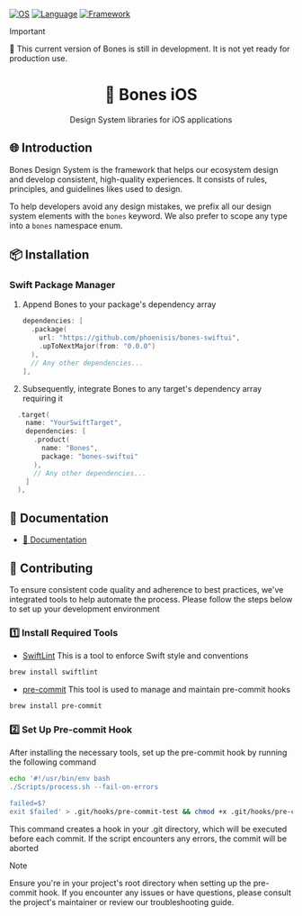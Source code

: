 [![OS](https://img.shields.io/badge/iOS_>17-000000?style=fla&logo=ios&logoColor=white)](https://apple.com/) [![Language](https://img.shields.io/badge/Swift_5.9-FA7343?style=fla&logo=swift&logoColor=white)](https://swift.org/download/) [![Framework](https://img.shields.io/badge/SwiftUI_-4497ed?style=fla&logo=swift&logoColor=white)](https://developer.apple.com/documentation/swiftui/)

> [!IMPORTANT]
> 🚨 This current version of Bones is still in development. It is not yet ready for production use.

<h1 align="center">🦴 Bones iOS</h1>
<p align="center">Design System libraries for iOS applications</p>

## 🌐 Introduction
Bones Design System is the framework that helps our ecosystem design and develop consistent, high-quality experiences. It consists of rules, principles, and guidelines likes used to design.

To help developers avoid any design mistakes, we prefix all our design system elements with the `bones` keyword. We also prefer to scope any type into a `bones` namespace enum.

## 📦 Installation

### Swift Package Manager
1. Append Bones to your package's dependency array
    ```swift
    dependencies: [
      .package(
        url: "https://github.com/phoenisis/bones-swiftui",
        .upToNextMajor(from: "0.0.0")
      ),
      // Any other dependencies...
    ],
    ```

2. Subsequently, integrate Bones to any target's dependency array requiring it
```swift
  .target(
    name: "YourSwiftTarget",
    dependencies: [
      .product(
        name: "Bones", 
        package: "bones-swiftui"
      ),
      // Any other dependencies...
    ]
  ),
```

## 📖 Documentation
- [🔗 Documentation](https://phoenisis.github.io/bones-swiftui/documentation/bones)

## 💪 Contributing
To ensure consistent code quality and adherence to best practices, we've integrated tools to help automate the process. Please follow the steps below to set up your development environment

### 1️⃣ Install Required Tools
- [SwiftLint](https://github.com/realm/SwiftLint) This is a tool to enforce Swift style and conventions
```bash 
brew install swiftlint
```
- [pre-commit](https://pre-commit.com/#installation) This tool is used to manage and maintain pre-commit hooks 
```bash 
brew install pre-commit
```
### 2️⃣ Set Up Pre-commit Hook
After installing the necessary tools, set up the pre-commit hook by running the following command

```bash
echo '#!/usr/bin/env bash
./Scripts/process.sh --fail-on-errors

failed=$?
exit $failed' > .git/hooks/pre-commit-test && chmod +x .git/hooks/pre-commit-test
```
This command creates a hook in your .git directory, which will be executed before each commit. If the script encounters any errors, the commit will be aborted

> [!NOTE]
> Ensure you're in your project's root directory when setting up the pre-commit hook. If you encounter any issues or have questions, please consult the project's maintainer or review our troubleshooting guide.

